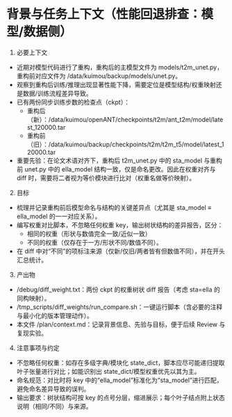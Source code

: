 # 背景与任务上下文（性能回退排查：模型/数据侧）

1. 必要上下文
- 近期对模型代码进行了重构，重构后的主模型文件为 models/t2m_unet.py，重构前对应文件为 /data/kuimou/backup/models/unet.py。
- 观察到重构后训练/推理出现显著性能下降，需要定位是模型结构/权重映射还是数据/训练流程差异导致。
- 已有两份同步训练步数的检查点（ckpt）：
  - 重构后（新）：/data/kuimou/openANT/checkpoints/t2m/ant_t2m/model/latest_120000.tar
  - 重构前（旧）：/data/kuimou/backup/checkpoints/t2m/t2m_t5/model/latest_120000.tar
- 重要先验：在论文术语对齐下，重构后 t2m_unet.py 中的 sta_model 与重构前 unet.py 中的 ella_model 结构一致，仅是命名更改。因此在权重对齐与 diff 时，需要将二者视为等价模块进行比对（权重名做等价映射）。

2. 目标
- 梳理并记录重构前后模型命名与结构的关键差异点（尤其是 sta_model ≡ ella_model 的一一对应关系）。
- 编写权重对比脚本，不忽略任何权重 key，输出树状结构的差异报告，区分：
  - 相同的权重（形状与数值完全一致/近似一致）
  - 不同的权重（仅存在于一方/形状不同/数值不同）。
- 在 diff 中对“不同”的项标注来源（仅新/仅旧/两者皆有但数值不同），并在开头汇总统计。

3. 产出物
- /debug/diff_weight.txt：两份 ckpt 的权重树状 diff 报告（考虑 sta=ella 的同构映射）。
- /tmp_scripts/diff_weights/run_compare.sh：一键运行脚本（含必要的注释与最小化的版本管理动作）。
- 本文件 /plan/context.md：记录背景信息、先验与目标，便于后续 Review 与复现实验。

4. 注意事项与约定
- 不忽略任何权重：如存在多级字典/模块化 state_dict，脚本应尽可能递归提取叶子张量进行对比；如能识别出 state_dict/模型权重优先以其为主。
- 命名规范：对比时将 key 中的“ella_model”标准化为“sta_model”进行匹配，避免命名差异导致的误判。
- 输出要求：树状结构可按 key 的点号分层，缩进展示；每个叶子结点附上状态说明（相同/不同）与来源。